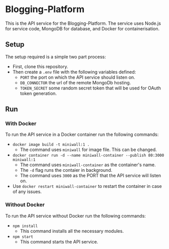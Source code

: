 # Blogging-Platform

This is the API service for the Blogging-Platform. The service uses Node.js for service code, MongoDB for database, and Docker for containerisation.

## Setup
The setup required is a simple two part process:
- First, clone this repository.
- Then create a `.env` file with the following variables defined:
    - `PORT` the port on which the API service should listen on.
    - `DB_CONNECTOR` the url of the remote MongoDb hosting. 
    - `TOKEN_SECRET` some random secret token that will be used for OAuth token generation.

## Run

### With Docker

To run the API service in a Docker container run the following commands:
- `docker image build -t miniwall:1 .`
  - The command uses `miniwall` for image file. This can be changed.
- `docker container run -d --name miniwall-container --publish 80:3000 miniwall:1`
   - The command uses `miniwall-container` as the container's name.
   - The `-d` flag runs the contaier in background.
   - The command uses `3000` as the PORT that the API service will listen on.
- Use `docker restart miniwall-container` to restart the container in case of any issues.

### Without Docker
To run the API service without Docker run the following commands:
- `npm install`
    - This command installs all the necessary modules.
- `npm start`
    - This command starts the API service.


